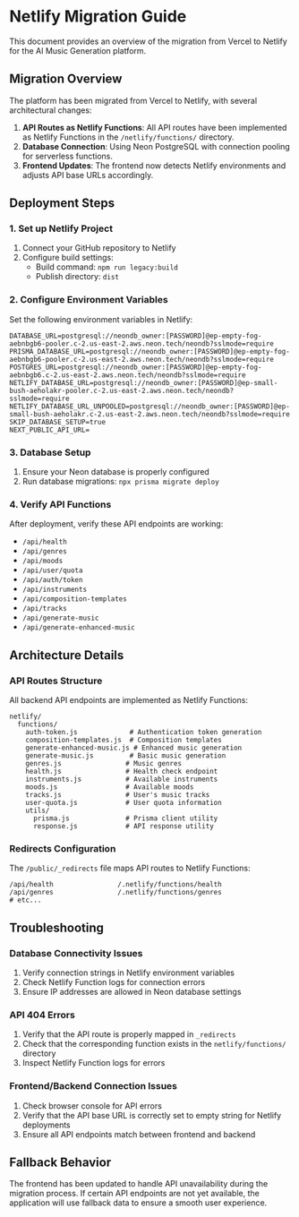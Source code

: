 # Netlify Migration Guide

This document provides an overview of the migration from Vercel to Netlify for the AI Music Generation platform.

## Migration Overview

The platform has been migrated from Vercel to Netlify, with several architectural changes:

1. **API Routes as Netlify Functions**: All API routes have been implemented as Netlify Functions in the `/netlify/functions/` directory.
2. **Database Connection**: Using Neon PostgreSQL with connection pooling for serverless functions.
3. **Frontend Updates**: The frontend now detects Netlify environments and adjusts API base URLs accordingly.

## Deployment Steps

### 1. Set up Netlify Project

1. Connect your GitHub repository to Netlify
2. Configure build settings:
   - Build command: `npm run legacy:build`
   - Publish directory: `dist`

### 2. Configure Environment Variables

Set the following environment variables in Netlify:

```
DATABASE_URL=postgresql://neondb_owner:[PASSWORD]@ep-empty-fog-aebnbgb6-pooler.c-2.us-east-2.aws.neon.tech/neondb?sslmode=require
PRISMA_DATABASE_URL=postgresql://neondb_owner:[PASSWORD]@ep-empty-fog-aebnbgb6-pooler.c-2.us-east-2.aws.neon.tech/neondb?sslmode=require
POSTGRES_URL=postgresql://neondb_owner:[PASSWORD]@ep-empty-fog-aebnbgb6.c-2.us-east-2.aws.neon.tech/neondb?sslmode=require
NETLIFY_DATABASE_URL=postgresql://neondb_owner:[PASSWORD]@ep-small-bush-aeholakr-pooler.c-2.us-east-2.aws.neon.tech/neondb?sslmode=require
NETLIFY_DATABASE_URL_UNPOOLED=postgresql://neondb_owner:[PASSWORD]@ep-small-bush-aeholakr.c-2.us-east-2.aws.neon.tech/neondb?sslmode=require
SKIP_DATABASE_SETUP=true
NEXT_PUBLIC_API_URL=
```

### 3. Database Setup

1. Ensure your Neon database is properly configured
2. Run database migrations: `npx prisma migrate deploy`

### 4. Verify API Functions

After deployment, verify these API endpoints are working:

- `/api/health`
- `/api/genres`
- `/api/moods`
- `/api/user/quota`
- `/api/auth/token`
- `/api/instruments`
- `/api/composition-templates`
- `/api/tracks`
- `/api/generate-music`
- `/api/generate-enhanced-music`

## Architecture Details

### API Routes Structure

All backend API endpoints are implemented as Netlify Functions:

```
netlify/
  functions/
    auth-token.js             # Authentication token generation
    composition-templates.js  # Composition templates
    generate-enhanced-music.js # Enhanced music generation
    generate-music.js         # Basic music generation
    genres.js                # Music genres
    health.js                # Health check endpoint
    instruments.js           # Available instruments
    moods.js                 # Available moods
    tracks.js                # User's music tracks
    user-quota.js            # User quota information
    utils/
      prisma.js              # Prisma client utility
      response.js            # API response utility
```

### Redirects Configuration

The `/public/_redirects` file maps API routes to Netlify Functions:

```
/api/health                /.netlify/functions/health
/api/genres                /.netlify/functions/genres
# etc...
```

## Troubleshooting

### Database Connectivity Issues

1. Verify connection strings in Netlify environment variables
2. Check Netlify Function logs for connection errors
3. Ensure IP addresses are allowed in Neon database settings

### API 404 Errors

1. Verify that the API route is properly mapped in `_redirects`
2. Check that the corresponding function exists in the `netlify/functions/` directory
3. Inspect Netlify Function logs for errors

### Frontend/Backend Connection Issues

1. Check browser console for API errors
2. Verify that the API base URL is correctly set to empty string for Netlify deployments
3. Ensure all API endpoints match between frontend and backend

## Fallback Behavior

The frontend has been updated to handle API unavailability during the migration process. If certain API endpoints are not yet available, the application will use fallback data to ensure a smooth user experience.
